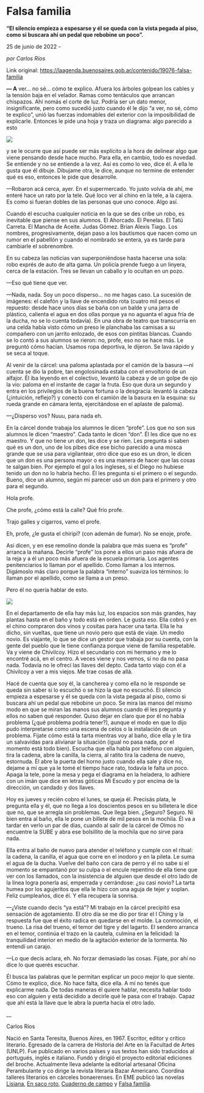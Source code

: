 # Falsa familia

**“El silencio empieza a espesarse y él se queda con la vista pegada al piso, como si buscara ahí un pedal que rebobine un poco”.**

25 de junio de 2022 - 

_por Carlos Ríos_

Link original: https://laagenda.buenosaires.gob.ar/contenido/19076-falsa-familia



**— A** ver... no sé... cómo te explico. Afuera los árboles golpean los cables y la tensión baja en el velador. Ramas como tentáculos que arrancan chispazos. Ahí nomás el corte de luz. Podría ser un dato menor, insignificante, pero como sucedió justo cuando él le dijo “a ver, no sé, cómo te explico”, unió las fuerzas indomables del exterior con la imposibilidad de explicarle. Entonces le pide una hoja y traza un diagrama: algo parecido a esto




![](https://cdn.feater.me/files/images/291003/8c41c39f-a31c-42b4-943f-2b82615705c1.png)




y se le ocurre que así puede ser más explícito a la hora de delinear algo que viene pensando desde hace mucho. Para ella, en cambio, todo es novedad. Se entiende y no se entiende a la vez. Así es como lo veo, dice él. A ella le gusta que él dibuje. Dibujame otra, le dice, aunque no termine de entender qué es eso, entonces le pide que desarrolle.




—Robaron acá cerca, ayer. En el supermercado. Yo justo volvía de ahí, me enteré hace un rato por la tele. Qué loco ver al chino en la tele, a la cajera. Es como si fueran dobles de las personas que uno conoce. Algo así.




Cuando él escucha cualquier noticia en la que se des cribe un robo, es inevitable que piense en sus alumnos. El Ahorcado. El Penelas. El Tatú Carreta. El Mancha de Aceite. Judas Gómez. Brian Alexis Tiago. Los nombres, progresivamente, dejan paso a los bautismos que nacen como un rumor en el pabellón y cuando el nombrado se entera, ya es tarde para cambiarle el sobrenombre.




En su cabeza las noticias van superponiéndose hasta hacerse una sola: robo exprés de auto de alta gama. Un policía prende fuego a un linyera, cerca de la estación. Tres se llevan un caballo y lo ocultan en un pozo.




—Eso qué tiene que ver.




—Nada, nada. Soy un poco disperso… no me hagas caso. La sucesión de imágenes: el calefón y la llave de encendido rota (cuatro mil pesos el repuesto: desde hace unos días se baña con un balde y una jarra de plástico, calienta el agua en dos ollas porque ya no aguanta el agua fría de la ducha, no se lo cuenta todavía). En una obra de teatro que transcurría en una celda había visto cómo un preso le planchaba las camisas a su compañero con un jarrito enlozado, de esos con pintitas blancas. Cuando se lo contó a sus alumnos se rieron: no, profe, eso no se hace más. Le preguntó cómo hacían. Usamos ropa deportiva, le dijeron. Se lava rápido y se seca al toque.




Al venir de la cárcel: una paloma aplastada por el camión de la basura —ni cuenta se dio la pobre, tan engolosinada estaba con el envoltorio de un alfajor. Él iba leyendo en el colectivo, levantó la cabeza y de un golpe de ojo la vio: paloma en el instante de cagar la fruta. Eso que dura un segundo y entra en los privilegios de la buena fortuna o la desgracia: levantó la cabeza (¿intuición, reflejo?) y conectó con el camión de la basura en la esquina: su rueda grande en cámara lenta, ejercitándose en el aplaste de paloma).




—¿Disperso vos? Nuuu, para nada eh.




En la cárcel donde trabaja los alumnos le dicen “profe”. Los que no son sus alumnos le dicen “maestro”. Cada tanto le dicen “don”. Él les dice que no es maestro. Y que no tiene un don, les dice y se ríen. Les pregunta si saben qué es un don, uno de los pibes dice ese bicho parecido a una mosca grande que se usa para vigilantear, otro dice que eso es un dron, le dicen que un don es una persona mayor o es una manera de hacer que las cosas te salgan bien. Por ejemplo el gol a los ingleses, si el Diego no hubiese tenido un don no lo habría hecho. Él les pregunta si el primero o el segundo. Bueno, dice un alumno, según mi parecer usó un don para el primero y otro para el segundo.




Hola profe.




Che profe, ¿cómo está la calle? Qué frío profe.




Trajo galles y cigarros, vamo el profe.




Eh, profe, ¿le gusta el chiripi? (con ademán de fumar). No se enoje, profe.




Así dicen, y en ese remolino donde la palabra que más suena es “profe” arranca la mañana. Decirle “profe” los pone a ellos un paso más afuera de la reja y a él un poco más afuera de la escuela primaria. Los agentes penitenciarios lo llaman por el apellido. Como llaman a los internos. Digámoslo más claro porque la palabra “interno” suaviza los términos: lo llaman por el apellido, como se llama a un preso.




Pero él no quería hablar de esto.




![](https://cdn.feater.me/files/images/291011/e70d4e02-15b5-4b6f-ab7a-c08691b06371.png)




En el departamento de ella hay más luz, los espacios son más grandes, hay plantas hasta en el baño y todo está en orden. Le gusta eso. Ella cobró y en el chino compraron dos vinos y cositas para hacer una tarta. Ella le ha dicho, sin vueltas, que tiene un novio pero que está de viaje. Un medio novio. Es viajante, lo que se dice un gestor que trabaja por su cuenta, con la gente del pueblo que le tiene confianza porque viene de familia respetable. Va y viene de Chivilcoy. Hizo el secundario con mi hermano y me lo encontré acá, en el centro. A veces viene y nos vemos, si no da no pasa nada. Todavía no le ofrecí las llaves del depto. Cada tanto viajo con él a Chivilcoy a ver a mis viejos. Me trae cosas de allá.




Hacé de cuenta que soy él, la cancherea y como ella no le responde se queda sin saber si lo escuchó o se hizo la que no escuchó. El silencio empieza a espesarse y él se queda con la vista pegada al piso, como si buscara ahí un pedal que rebobine un poco. Se mira las manos del mismo modo en que se miran las manos sus alumnos cuando él les pregunta y ellos no saben qué responder. Quiso dejar en claro que por él no había problema (¿qué problema podría tener?), aunque el modo en que lo dijo pudo interpretarse como una escena de celos o la instalación de un problema. Fijate cómo está la tarta mientras voy al baño, dice ella y le tira un salvavidas para alivianar la situación (igual no pasa nada, por el momento está todo bien). Escucha que ella habla por teléfono con alguien, tira la cadena, abre la canilla, la cierra, al ratito tira la cadena de nuevo, estornuda. Él abre la puerta del horno justo cuando ella sale y dice no, dejame a mí que ya le tomé el tiempo hace rato, todavía le falta un poco. Apaga la tele, pone la mesa y pega el diagrama en la heladera, lo adhiere con un imán que dice en letras góticas Mi Escudo y por encima de la dirección, un candado y dos llaves.




Hoy es jueves y recién cobro el lunes, se queja él. Precisás plata, le pregunta ella y él, que no llega a los doscientos pesos en su billetera le dice que no, que se arregla sin problemas. Que llega bien. ¿Seguro? Seguro. Ni bien entra al baño, ella le pone un billete de mil pesos en la mochila. Él va a tardar en verlo un par de días, cuando al salir de la cárcel de Olmos no encuentre la SUBE y abra ese bolsillito de la mochila que no sirve para nada.




Ella entra al baño de nuevo para atender el teléfono y cumple con el ritual: la cadena, la canilla, el agua que corre en el inodoro y en la pileta. Le suma el agua de la ducha. Vuelve del baño con cara de perro y él no sabe si el momento se empantanó por su culpa o el encule repentino de ella tiene que ver con los llamados, con la insistencia de alguien que desde el otro lado de la línea logra ponerla así, emperrada y cerrándose: ¿su casi novio? La tarta humea por los agujeritos que ella le hizo con una aguja de tejer y soplan. Feliz cumpleaños, dice él. Y ella recupera la sonrisa.




—¿Viste cuando decís “ya está”? Mi trabajo en la cárcel precipitó esa sensación de agotamiento. El otro día se me dio por tirar el I Ching y la respuesta fue que el éxito radica en quedarse en el molde. La conmoción, el trueno. La risa del trueno, el temor del tigre y del lagarto. El sendero arranca en el temor, continúa el trazo en la cautela, culmina en la felicidad: la tranquilidad interior en medio de la agitación exterior de la tormenta. No entendí un carajo.




—Lo que decís aclara, eh. No forzar demasiado las cosas. Fijate, por ahí no dice lo que querés escuchar.




Él busca las palabras que le permitan explicar un poco mejor lo que siente. Cómo te explico, dice. No hace falta, dice ella. A mí no tenés que explicarme nada. De todas maneras él quiere hablar, necesita hablar todo eso con alguien y está decidido a decirle qué le pasa con el trabajo. Capaz que ahí está la llave que le abra la puerta hacia el otro lado.




\_\_




Carlos Ríos




Nació en Santa Teresita, Buenos Aires, en 1967. Escritor, editor y crítico literario. Egresado de la carrera de Historia del Arte en la Facultad de Artes (UNLP). Fue publicado en varios países y sus textos han sido traducidos al portugués, inglés e italiano. Fundó y dirigió el proyecto editorial ediciones del broche. Actualmente lleva adelante la editorial artesanal Oficina Perambulante y co dirige la revista literaria Bazar Americano. Coordina talleres literarios en cárceles bonaerenses. En EME publicó las novelas [Lisiana](https://emeeditorial.com.ar/libro/lisiana/), [En saco roto](https://emeeditorial.com.ar/libro/en-saco-roto/), [Cuaderno de campo](https://emeeditorial.com.ar/libro/cuaderno-de-campo/) y [Falsa familia](https://emeeditorial.com.ar/libro/falsa-familia/).



